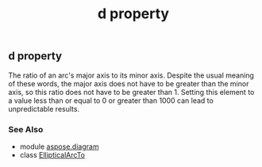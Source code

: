 ﻿---
title: d property
second_title: Aspose.Diagram for Python via .NET API References
description: 
type: docs
weight: 70
url: /python-net/aspose.diagram/ellipticalarcto/d/
is_root: false
---

## d property


The ratio of an arc's major axis to its minor axis. Despite the usual meaning of these words, the major axis does not have to be greater than the minor axis, so this ratio does not have to be greater than 1. Setting this element to a value less than or equal to 0 or greater than 1000 can lead to unpredictable results.

### See Also
* module [aspose.diagram](../../)
* class [EllipticalArcTo](/diagram/python-net/aspose.diagram/ellipticalarcto)
